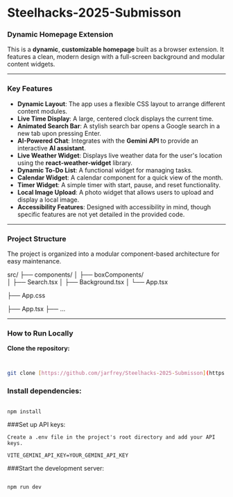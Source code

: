 # Steelhacks-2025-Submisson

### Dynamic Homepage Extension
This is a **dynamic**, **customizable homepage** built as a browser extension. It features a clean, modern design with a full-screen background and modular content widgets.

***

### Key Features
- **Dynamic Layout**: The app uses a flexible CSS layout to arrange different content modules.
- **Live Time Display**: A large, centered clock displays the current time.
- **Animated Search Bar**: A stylish search bar opens a Google search in a new tab upon pressing Enter.
- **AI-Powered Chat**: Integrates with the **Gemini API** to provide an interactive **AI assistant**.
- **Live Weather Widget**: Displays live weather data for the user's location using the **react-weather-widget** library.
- **Dynamic To-Do List**: A functional widget for managing tasks.
- **Calendar Widget**: A calendar component for a quick view of the month.
- **Timer Widget**: A simple timer with start, pause, and reset functionality.
- **Local Image Upload**: A photo widget that allows users to upload and display a local image.
- **Accessibility Features**: Designed with accessibility in mind, though specific features are not yet detailed in the provided code.

***

### Project Structure
The project is organized into a modular component-based architecture for easy maintenance.

src/
├── components/
│   ├── boxComponents/      
│   ├── Search.tsx
│   ├── Background.tsx
│   └── App.tsx

├── App.css

├── App.tsx
├── ...

***

### How to Run Locally
**Clone the repository:**
```bash


git clone [https://github.com/jarfrey/Steelhacks-2025-Submisson](https://github.com/jarfrey/Steelhacks-2025-Submisson)
```
### Install dependencies:

```bash

npm install
```

###Set up API keys:
```
Create a .env file in the project's root directory and add your API keys.

VITE_GEMINI_API_KEY=YOUR_GEMINI_API_KEY
```
###Start the development server:

```bash

npm run dev

```

